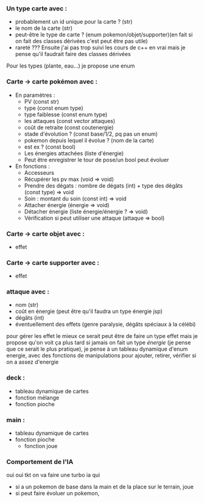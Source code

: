 ### Un type carte avec :
- probablement un id unique pour la carte ? (str)
- le nom de la carte (str)
- peut-être le type de carte ? (enum pokemon/objet/supporter)(en fait si on fait des classes dérivées c'est peut être pas utile)
- rareté ???
Ensuite j'ai pas trop suivi les cours de c++ en vrai mais je pense qu'il faudrait faire des classes dérivées

Pour les types (plante, eau...) je propose une enum

### Carte -> carte pokémon avec :
- En paramètres :
	- PV (const str)
	- type (const enum type)
	- type faiblesse (const enum type)
	- les attaques (const vector attaques)
	- coût de retraite (const coutenergie)
	- stade d'évolution ? (const base/1/2, pq pas un enum)
	- pokemon depuis lequel il évolue ? (nom de la carte)
	- est ex ? (const bool)
 	- Les énergies attachées (liste d'énergie)
 	- Peut être enregistrer le tour de pose/un bool peut évoluer 
 - En fonctions :
 	- Accesseurs
  	- Récupérer les pv max (void => void)
 	- Prendre des dégats : nombre de dégats (int) + type des dégâts (const type) => void
  	- Soin : montant du soin (const int) => void
   	- Attacher énergie (énergie => void)
   	- Détacher énergie (liste énergie/énergie ? => void)
   	- Vérification si peut utiliser une attaque (attaque => bool)

	
### Carte -> carte objet avec :
- effet

### Carte -> carte supporter avec :
- effet

### attaque avec :
- nom (str)
- coût en énergie (peut être qu'il faudra un type énergie jsp)
- dégâts (int)
- éventuellement des effets (genre paralysie, dégâts spéciaux à la célébi)
	
pour gérer les effet le mieux ce serait peut être de faire un type effet mais je propose qu'on voit ça plus tard
si jamais on fait un type *énergie* (je pense que ce serait le plus pratique), je pense à un tableau dynamique d'enum energie, avec des fonctions de manipulations pour ajouter, retirer, vérifier si on a assez d'energie

### deck :
- tableau dynamique de cartes
- fonction mélange
- fonction pioche

### main :
- tableau dynamique de cartes
- fonction pioche
	- fonction joue

### Comportement de l'IA
oui oui tkt on va faire une turbo ia qui
- si a un pokemon de base dans la main et de la place sur le terrain, joue
- si peut faire évoluer un pokemon, 

